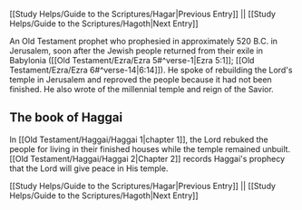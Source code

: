 [[Study Helps/Guide to the Scriptures/Hagar|Previous Entry]]  ||  [[Study Helps/Guide to the Scriptures/Hagoth|Next Entry]]

 An Old Testament prophet who prophesied in approximately 520 B.C. in Jerusalem, soon after the Jewish people returned from their exile in Babylonia ([[Old Testament/Ezra/Ezra 5#^verse-1|Ezra 5:1]]; [[Old Testament/Ezra/Ezra 6#^verse-14|6:14]]). He spoke of rebuilding the Lord's temple in Jerusalem and reproved the people because it had not been finished. He also wrote of the millennial temple and reign of the Savior.

## The book of Haggai

 In [[Old Testament/Haggai/Haggai 1|chapter 1]], the Lord rebuked the people for living in their finished houses while the temple remained unbuilt. [[Old Testament/Haggai/Haggai 2|Chapter 2]] records Haggai's prophecy that the Lord will give peace in His temple.

[[Study Helps/Guide to the Scriptures/Hagar|Previous Entry]]  ||  [[Study Helps/Guide to the Scriptures/Hagoth|Next Entry]]